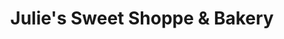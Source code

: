 ---
title: "Julie's Sweet Shoppe & Bakery"
url: /conway/julies-sweet-shoppe-and-bakery/
shop: bakery
---